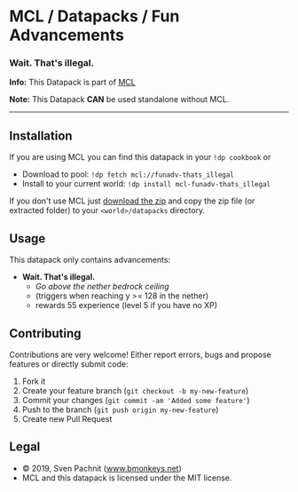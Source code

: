 # MCL / Datapacks / Fun Advancements
### Wait. That's illegal.

**Info:** This Datapack is part of [MCL](https://github.com/2called-chaos/mcl)

**Note:** This Datapack **CAN** be used standalone without MCL.

---

## Installation

  If you are using MCL you can find this datapack in your `!dp cookbook` or

  * Download to pool: `!dp fetch mcl://funadv-thats_illegal`
  * Install to your current world: `!dp install mcl-funadv-thats_illegal`

  If you don't use MCL just [download the zip](https://github.com/mclistener/mcl-dp-funadv-thats_illegal/raw/master/releases/current.zip) and copy the zip file (or extracted folder) to your `<world>/datapacks` directory.

## Usage

  This datapack only contains advancements:

  * **Wait. That's illegal.**
    * *Go above the nether bedrock ceiling*
    * (triggers when reaching y >= 128 in the nether)
    * rewards 55 experience (level 5 if you have no XP)

## Contributing

  Contributions are very welcome! Either report errors, bugs and propose features or directly submit code:

  1. Fork it
  2. Create your feature branch (`git checkout -b my-new-feature`)
  3. Commit your changes (`git commit -am 'Added some feature'`)
  4. Push to the branch (`git push origin my-new-feature`)
  5. Create new Pull Request


## Legal

* © 2019, Sven Pachnit (www.bmonkeys.net)
* MCL and this datapack is licensed under the MIT license.
